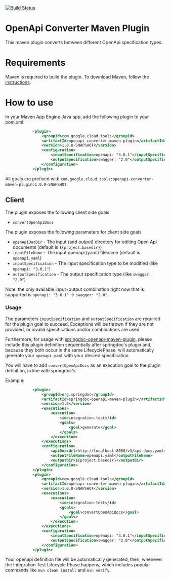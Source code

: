[![Build Status](https://travis-ci.com/aubrey-y/openapi-converter-maven-plugin.svg?branch=master)](https://travis-ci.com/aubrey-y/openapi-converter-maven-plugin)

# OpenApi Converter Maven Plugin
This maven plugin converts between different OpenApi specification types.

# Requirements
Maven is required to build the plugin. To download Maven, follow the [instructions](http://maven.apache.org/).

# How to use
In your Maven App Engine Java app, add the following plugin to your pom.xml:

```xml
            <plugin>
                <groupId>com.google.cloud.tools</groupId>
                <artifactId>openapi-converter-maven-plugin</artifactId>
                <version>1.0.0-SNAPSHOT</version>
                <configuration>
                    <inputSpecification>openapi: "3.0.1"</inputSpecification>
                    <outputSpecification>swagger: "2.0"</outputSpecification>
                </configuration>
            </plugin>
```

All goals are prefixed with `com.google.cloud.tools:openapi-converter-maven-plugin:1.0.0-SNAPSHOT`.

## Client
The plugin exposes the following client side goals

- `convertOpenApiDocs`

The plugin exposes the following parameters for client side goals

- `openApiDocDir` - The input (and output) directory for editing Open Api documents (default is `${project.basedir}`)
- `inputFileName` - The input openapi (yaml) filename (default is `openapi.yaml`)
- `inputSpecification` - The input specification type to be modified (like `openapi: "3.0.1"`)
- `outputSpecification` - The output specification type (like `swagger: "2.0"`)

Note: the only available input+output combination right now that is supported is `openapi: "3.0.1"` -> `swagger: "2.0"`.

### Usage
The parameters `inputSpecification` and `outputSpecification` are required for the plugin goal to succeed. Exceptions
will be thrown if they are not provided, or invalid specifications and/or combinations are used.

Furthermore, for usage with [springdoc-openapi-maven-plugin](https://github.com/springdoc/springdoc-openapi-maven-plugin),
please include this plugin definition sequentially after springdoc's plugin and, because they both occur in the same
LifecyclePhase, will automatically generate your `openapi.yaml` with your desired specification.

You will have to add `convertOpenApiDocs` as an execution goal to the plugin definition, in line with
springdoc's.

Example:

```xml
            <plugin>
                <groupId>org.springdoc</groupId>
                <artifactId>springdoc-openapi-maven-plugin</artifactId>
                <version>1.0</version>
                <executions>
                    <execution>
                        <id>integration-test</id>
                        <goals>
                            <goal>generate</goal>
                        </goals>
                    </execution>
                </executions>
                <configuration>
                    <apiDocsUrl>http://localhost:8080/v3/api-docs.yaml</apiDocsUrl>
                    <outputFileName>openapi.yaml</outputFileName>
                    <outputDir>${project.basedir}</outputDir>
                </configuration>
            </plugin>
            <plugin>
                <groupId>com.google.cloud.tools</groupId>
                <artifactId>openapi-converter-maven-plugin</artifactId>
                <version>1.0.0-SNAPSHOT</version>
                <executions>
                    <execution>
                        <id>integration-test</id>
                        <goals>
                            <goal>convertOpenApiDocs</goal>
                        </goals>
                    </execution>
                </executions>
                <configuration>
                    <inputSpecification>openapi: "3.0.1"</inputSpecification>
                    <outputSpecification>swagger: "2.0"</outputSpecification>
                </configuration>
            </plugin>
```

Your openapi definition file will be automatically generated, then, whenever the Integration Test Lifecycle Phase happens,
which includes popular commands like `mvn clean install` and `mvn verify`.
